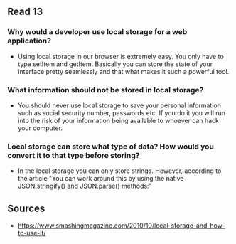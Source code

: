 ## Read 13

### Why would a developer use local storage for a web application?

* Using local storage in our browser is extremely easy. You only have to type setItem and getItem. Basically you can store the state of your interface pretty seamlessly and that what makes it such a powerful tool.

### What information should not be stored in local storage?

* You should never use local storage to save your personal information such as social security number, passwords etc. If you do it you will run into the risk of your information being available to whoever can hack your computer.

### Local storage can store what type of data? How would you convert it to that type before storing?

* In the local storage you can only store strings. However, according to the article "You can work around this by using the native JSON.stringify() and JSON.parse() methods:"

## Sources

* https://www.smashingmagazine.com/2010/10/local-storage-and-how-to-use-it/